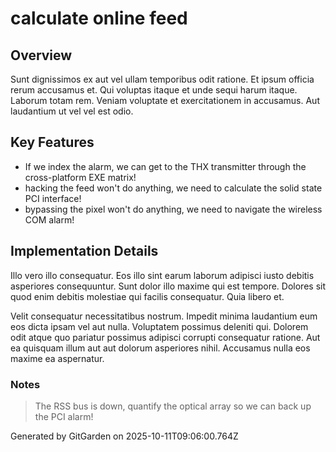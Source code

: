 # calculate online feed

## Overview
Sunt dignissimos ex aut vel ullam temporibus odit ratione. Et ipsum officia rerum accusamus et. Qui voluptas itaque et unde sequi harum itaque. Laborum totam rem. Veniam voluptate et exercitationem in accusamus. Aut laudantium ut vel vel est odio.

## Key Features
- If we index the alarm, we can get to the THX transmitter through the cross-platform EXE matrix!
- hacking the feed won't do anything, we need to calculate the solid state PCI interface!
- bypassing the pixel won't do anything, we need to navigate the wireless COM alarm!

## Implementation Details
Illo vero illo consequatur. Eos illo sint earum laborum adipisci iusto debitis asperiores consequuntur. Sunt dolor illo maxime qui est tempore. Dolores sit quod enim debitis molestiae qui facilis consequatur. Quia libero et.
 Velit consequatur necessitatibus nostrum. Impedit minima laudantium eum eos dicta ipsam vel aut nulla. Voluptatem possimus deleniti qui. Dolorem odit atque quo pariatur possimus adipisci corrupti consequatur ratione. Aut ea quisquam illum aut aut dolorum asperiores nihil. Accusamus nulla eos maxime ea aspernatur.

### Notes
> The RSS bus is down, quantify the optical array so we can back up the PCI alarm!

Generated by GitGarden on 2025-10-11T09:06:00.764Z